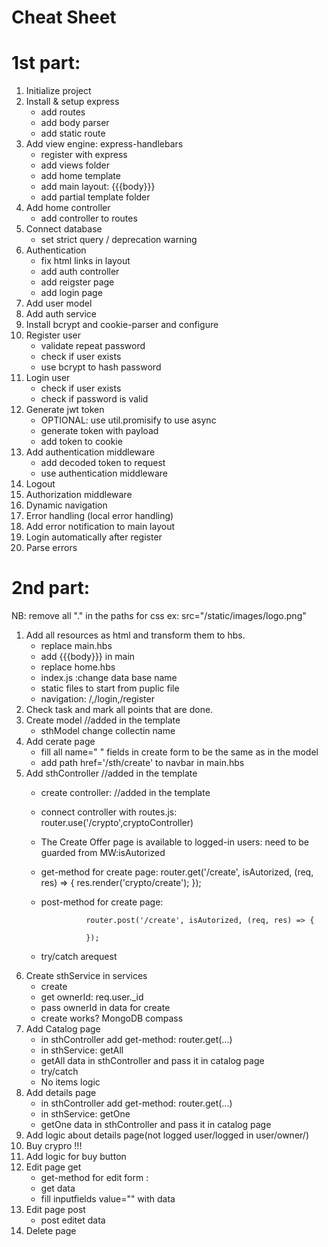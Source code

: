 # Cheat Sheet
# 1st part:

1. Initialize project
2. Install & setup express
    * add routes
    * add body parser
    * add static route
3. Add view engine: express-handlebars
    * register with express
    * add views folder
    * add home template 
    * add main layout: {{{body}}}
    * add partial template folder
4. Add home controller
    * add controller to routes
5. Connect database
    * set strict query / deprecation warning
6. Authentication
    * fix html links in layout
    * add auth controller
    * add reigster page
    * add login page
7. Add user model
8. Add auth service
9. Install bcrypt and cookie-parser and configure
10. Register user
    * validate repeat password
    * check if user exists
    * use bcrypt to hash password
11. Login user
    * check if user exists
    * check if password is valid
12. Generate jwt token
    * OPTIONAL: use util.promisify to use async
    * generate token with payload
    * add token to cookie
13. Add authentication middleware
    * add decoded token to request
    * use authentication middleware
14. Logout
15. Authorization middleware
16. Dynamic navigation
17. Error handling (local error handling)
18. Add error notification to main layout
19. Login automatically after register
20. Parse errors

# 2nd part: 

NB: remove all "." in the paths for css ex: src="/static/images/logo.png"

1. Add all resources as html and transform them to hbs.
    * replace main.hbs
    * add  {{{body}}} in main
    * replace home.hbs
    * index.js :change data base name
    * static files to start from puplic file
    * navigation: /,/login,/register
2. Check task and mark all points that are done.
3. Create model //added in the template
    * sthModel change collectin name
4. Add cerate page
    * fill all name=" " fields in create form to be the same as in the model
    * add path href='/sth/create' to navbar in main.hbs
5. Add sthController //added in the template
    * create controller: //added in the template
    * connect controller with routes.js: router.use('/crypto',cryptoController)
    * The Create Offer page is available to logged-in users: need to be guarded from MW:isAutorized 
    * get-method for create page: 
            router.get('/create', isAutorized, (req, res) => {
            res.render('crypto/create');
        });
    * post-method for create page:

                    router.post('/create', isAutorized, (req, res) => {

                    });
    * try/catch arequest
6. Create sthService in services
    * create
    * get ownerId: req.user._id
    * pass ownerId in data for create 
    * create works? MongoDB compass
7. Add Catalog page
    * in sthController add get-method: router.get(...)
    * in sthService: getAll
    * getAll data in sthController and pass it in catalog page 
    * try/catch
    * No items logic
8. Add details page
    * in sthController add get-method: router.get(...)
    * in sthService: getOne
    * getOne data in sthController and pass it in catalog page
9.  Add logic about details page(not logged user/logged in user/owner/)
10. Buy crypro !!!
11. Add logic for buy button
12. Edit page get
    * get-method for edit form :
    * get data
    * fill inputfields value="" with data
13. Edit page post
    * post editet data
14. Delete page



